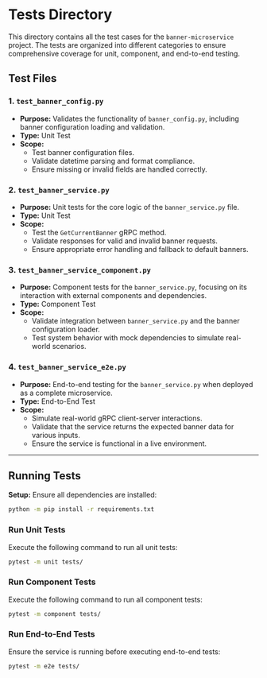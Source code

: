 # Tests Directory

This directory contains all the test cases for the `banner-microservice` project. The tests are organized into different categories to ensure comprehensive coverage for unit, component, and end-to-end testing.

## Test Files

### 1. **`test_banner_config.py`**
- **Purpose:** Validates the functionality of `banner_config.py`, including banner configuration loading and validation.
- **Type:** Unit Test
- **Scope:**
  - Test banner configuration files.
  - Validate datetime parsing and format compliance.
  - Ensure missing or invalid fields are handled correctly.

### 2. **`test_banner_service.py`**
- **Purpose:** Unit tests for the core logic of the `banner_service.py` file.
- **Type:** Unit Test
- **Scope:**
  - Test the `GetCurrentBanner` gRPC method.
  - Validate responses for valid and invalid banner requests.
  - Ensure appropriate error handling and fallback to default banners.

### 3. **`test_banner_service_component.py`**
- **Purpose:** Component tests for the `banner_service.py`, focusing on its interaction with external components and dependencies.
- **Type:** Component Test
- **Scope:**
  - Validate integration between `banner_service.py` and the banner configuration loader.
  - Test system behavior with mock dependencies to simulate real-world scenarios.

### 4. **`test_banner_service_e2e.py`**
- **Purpose:** End-to-end testing for the `banner_service.py` when deployed as a complete microservice.
- **Type:** End-to-End Test
- **Scope:**
  - Simulate real-world gRPC client-server interactions.
  - Validate that the service returns the expected banner data for various inputs.
  - Ensure the service is functional in a live environment.

---

## Running Tests

**Setup:**
Ensure all dependencies are installed:
```bash
python -m pip install -r requirements.txt
```

### Run Unit Tests
Execute the following command to run all unit tests:
```bash
pytest -m unit tests/
```
### Run Component Tests
Execute the following command to run all component tests:
```bash
pytest -m component tests/
```
### Run End-to-End Tests
Ensure the service is running before executing end-to-end tests:
```bash
pytest -m e2e tests/
```
